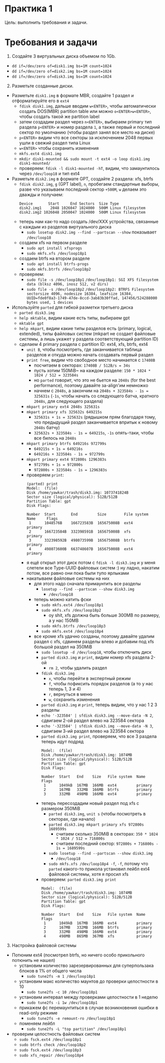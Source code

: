 # Практика 1

Цель: выполнить требования и задачи.

# Требования и задачи

1. Создайте 3 виртуальных диска объемом по 1Gb.
  - `dd if=/dev/zero of=disk1.img bs=1M count=1024`
  - `dd if=/dev/zero of=disk2.img bs=1M count=1024`
  - `dd if=/dev/zero of=disk3.img bs=1M count=1024`
2. Разметьте созданные диски.
  - Разметьте `disk1.img` в формате MBR, создайте 1 раздел и отформатируйте его в `ext4`
    - `fdisk disk1.img`, дальше вводим `w<ENTER>`, чтобы автоматически создать DOS(MBR) partition table
      или можно `o<ENTER>w<ENTER>`, чтобы создать такой же partition label
    - затем создадим раздел через `n<ENTER>`, выбираем primary тип раздела `p<ENTER>` и номер раздела `1`,
      а также первый и последний сектор по умолчанию (чтобы раздел занял все место на диске)
    - `p<ENTER>` видим что все секторы за исключением 2048 первых ушли в свежий раздел типа Linux
    - `w<ENTER>` чтобы сохранить изменения
    - `mkfs.ext4 disk1.img`
    - `mkdir disk1-mounted && sudo mount -t ext4 -o loop disk1.img disk1-mounted/`
    - проверяем: `fdisk -l disk1-mounted -hT`, видим, что замаунтилось через `/dev/loop18` и тип ext4
  - Разметьте `disk2.img` в формате GPT, создайте 2 раздела: xfs, btrfs
    - `fdisk disk2.img`, `g` (GPT label), `n`, пробегаем стандартные выборы, разве что указываем последний сектор `+500M`, `w`
      делаем это дважды и получаем:
      ```
      Device       Start     End Sectors  Size Type
      disk2.img1    2048 1026047 1024000  500M Linux filesystem
      disk2.img2 1026048 2050047 1024000  500M Linux filesystem
      ```
    - теперь нам как-то надо создать /dev/XXX устройства, связанные с каждым из разделов виртуального диска
      - `sudo losetup disk2.img --find --partscan --show`
        показывает `/dev/loop18`
    - создаем xfs на первом разделе
      - `sudo apt install xfsprogs`
      - `sudo mkfs.xfs /dev/loop18p1`
    - создаем btrfs на втором разделе
      - `sudo apt install btrfs-progs`
      - `sudo mkfs.btrfs /dev/loop18p2`
    - проверяем:
      - `sudo file -s /dev/loop18p1`
        `/dev/loop18p1: SGI XFS filesystem data (blksz 4096, inosz 512, v2 dirs)`
      - `sudo file -s /dev/loop18p2`
        `/dev/loop18p2: BTRFS Filesystem sectorsize 4096, nodesize 16384, leafsize 16384, UUID=fde0f8a3-1749-47de-8ccd-3ab83b30ffad, 147456/524288000 bytes used, 1 devices`
  - Используйте `parted` для гибкой разметки третьего диска
    - `parted disk3.img`
    - `help mktable`, видим какие есть типы, выбираем gpt
    - `mktable gpt`
    - `help mkpart`, видим какие типы разделов есть (primary, logical, extended), типы файловых систем (mkpart не создает файловые системы, а лишь укажет у раздела соответствующий partition ID)
    - сделаем 4 primary раздела с partition ID: ext4, xfs, btrfs, ext4
      - `unit B`, чтобы посмотреть, где заканчивается таблица разделов и откуда можно начать создавать первый раздел
      - `print free`, видим что свободное место начинается с `17408B`
        - посчитаем в секторах: `17408B / 512B/s = 34s`
        - пусть хотим 150MiB~ на каждом разделе: `150 * 1024 * 1024 / 512 = 323584s`
        - но `parted` говорит, что это не бьется на `2048s` (for the best performance), поэтому давайте за-align'им немножко
        - начнем с `2048s`, а закончим на `2048s + 323584s - 1s = 325631s` (`-1s`, чтобы начать со следующего батча, кратного `2048s`, для следующего раздела)
      - `mkpart primary ext4 2048s 325631s`
      - `mkpart primary xfs 325632s 649215s`
        - `325631s + 1s = 325632s` (рядышком прям благодаря тому, что предыдущий раздел заканчивается впритык к новому `2048s` батчу)
        - `325632s + 323584s - 1s = 649215s`, `-1s` опять-таки, чтобы все билось на `2048s`
      - `mkpart primary btrfs 649216s 972799s`
        - `649215s + 1s = 649216s`
        - `649216s + 323584s - 1s = 972799s`
      - `mkpart primary ext4 972800s 1296383s`
        - `972799s + 1s = 972800s`
        - `972800s + 323584s - 1s = 1296383s`
      - проверяем `print`:
        ```
        (parted) print
        Model:  (file)
        Disk /home/yawkar/trash/disk3.img: 1073741824B
        Sector size (logical/physical): 512B/512B
        Partition Table: gpt
        Disk Flags:

        Number  Start       End         Size        File system  Name     Flags
         1      1048576B    166723583B  165675008B  ext4         primary
         2      166723584B  332398591B  165675008B  xfs          primary
         3      332398592B  498073599B  165675008B  btrfs        primary
         4      498073600B  663748607B  165675008B  ext4         primary
        ```
      - я ещё открыл этот диск потом с `fdisk -l disk3.img` и у меня слетели все Type-UUID файловых систем :)
        ну ладно, накатим потом, все равно они пока были тупо ярлыками
      - накатываем файловые системы на них
        - для этого надо сначала примаунтить все разделы
          - `losetup --find --partscan --show disk3.img`
            - `/dev/loop18`
        - теперь можно катить фски
          - `sudo mkfs.ext4 /dev/loop18p1`
          - `sudo mkfs.xfs /dev/loop18p2`
            - оу shit, xfs должна быть больше 300MB по размеру, а у нас 150MB
          - `sudo mkfs.btrfs /dev/loop18p3`
          - `sudo mkfs.ext4 /dev/loop18p4`
        - все кроме xfs удачно созданы, поэтому давайте удалим раздел с xfs, сдвинем разделы влево и добавим под xfs большой раздел на 350MiB
          - `sudo losetup -d /dev/loop18`, чтобы отключить диск
          - `parted disk3.img` и `print`, видим номер xfs раздела 2-ой
            - `rm 2`, чтобы удалить раздел
          - `fdisk disk3.img`
            - `x`, чтобы перейти в экспертный режим
            - `f`, чтобы пофиксить порядок разделов (а то у нас теперь 1, 3 и 4)
            - `r`, вернуться в меню
            - `w`, сохранить изменения
          - `parted disk3.img` и `print`, теперь видим, что у нас 1 2 3 разделы
          - `echo '-323584' | sfdisk disk3.img --move-data -N 2`, сдвигаем 2-ой раздел влево на 323584 сектора
          - `echo '-323584' | sfdisk disk3.img --move-data -N 3`, сдвигаем 3-ий раздел влево на 323584 сектора
          - `parted disk3.img print`, проверяем, что все 3 раздела теперь идут подряд
            ```
            Model:  (file)
            Disk /home/yawkar/trash/disk3.img: 1074MB
            Sector size (logical/physical): 512B/512B
            Partition Table: gpt
            Disk Flags: 

            Number  Start   End    Size   File system  Name     Flags
             1      1049kB  167MB  166MB  ext4         primary
             2      167MB   332MB  166MB  btrfs        primary
             3      332MB   498MB  166MB  ext4         primary
            ```
          - теперь пересоздадим новый раздел под xfs с размером 350MiB
            - `parted disk3.img`, `unit s` (чтобы посмотреть в секторах, где начало)
            - `parted disk3.img mkpart primary xfs 972800s 1689599s`
              - считаем сколько 350MiB в секторах: `350 * 1024 * 1024 / 512 = 716800s`
              - считаем последний сектор: `972800s + 716800s - 1s = 1689599s`
            - `sudo losetup --find --partscan --show disk3.img`
              - `/dev/loop18`
            - `sudo mkfs.xfs /dev/loop18p4 -f`, `-f`, потому что `parted` какого-то прикола установил лейбл ext4 файловой системы, хотя я просил xfs
          - проверяем: `parted disk3.img print`
            ```
            Model:  (file)
            Disk /home/yawkar/trash/disk3.img: 1074MB
            Sector size (logical/physical): 512B/512B
            Partition Table: gpt
            Disk Flags:

            Number  Start   End    Size   File system  Name     Flags
             1      1049kB  167MB  166MB  ext4         primary
             2      167MB   332MB  166MB  btrfs        primary
             3      332MB   498MB  166MB  ext4         primary
             4      498MB   865MB  367MB  xfs          primary
            ```
3. Настройка файловой системы
  - Потюним ext4 (посмотрел btrfs, но ничего особо прикольного потюнить не нашел)
    - установим количество зарезервированных для суперпользака блоков в 1% от общего числа
      - `sudo tune2fs -m 1 /dev/loop18p1`
    - установим макс количество маунтов до проверки целостности в 10
      - `sudo tune2fs -c 10 /dev/loop18p1`
    - установим интервал между проверками целостности в 1 неделю
      - `sudo tune2fs -i 1w /dev/loop18p1`
    - прикажем фс перемаунтиться в случае возникновения ошибки в read-only режиме
      - `sudo tune2fs -e remount-ro /dev/loop18p1`
    - поменяем лейбл
      - `sudo tune2fs -L "top partition" /dev/loop18p1`
  - проверим целостность файловых систем
    - `sudo fsck.ext4 /dev/loop18p1`
    - `sudo btrfs check /dev/loop18p2`
    - `sudo fsck.ext4 /dev/loop18p3`
    - `sudo xfs_repair /dev/loop18p4`

